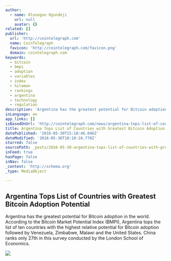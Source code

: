 ```yaml
---
author:
  - name: Olusegun Ogundeji
    url: null
    avatar: {}
related: []
publisher:
  url: 'http://cointelegraph.com'
  name: CoinTelegraph
  favicon: 'http://cointelegraph.com/favicon.png'
  domain: cointelegraph.com
keywords:
  - bitcoin
  - bmpi
  - adoption
  - variables
  - index
  - hileman
  - rankings
  - argentina
  - technology
  - regulation
description: 'Argentina has the greatest potential for Bitcoin adoption in the world. According to the Bitcoin Market Potential Index (BMPI), Argentina tops the list of ten countries with the highest relative potential for Bitcoin adoption followed by Venezuela, Zimbabwe, Malawi and the United States. China ranks only 27th in this survey conducted by the London School of Economics.'
inLanguage: en
app_links: []
isBasedOnUrl: 'http://cointelegraph.com/news/argentina-tops-list-of-countries-with-greatest-bitcoin-adoption-potential'
title: Argentina Tops List of Countries with Greatest Bitcoin Adoption Potential
datePublished: '2016-05-30T15:10:46.046Z'
dateModified: '2016-05-30T10:10:10.770Z'
starred: false
sourcePath: _posts/2016-05-30-argentina-tops-list-of-countries-with-greatest-bitcoin-adopt.md
inFeed: true
hasPage: false
inNav: false
_context: 'http://schema.org'
_type: MediaObject

---
```

<article style=""><h1>Argentina Tops List of Countries with Greatest Bitcoin Adoption Potential</h1><p>Argentina has the greatest potential for Bitcoin adoption in the world. According to the Bitcoin Market Potential Index (BMPI), Argentina tops the list of ten countries with the highest relative potential for Bitcoin adoption followed by Venezuela, Zimbabwe, Malawi and the United States. China ranks only 27th in this survey conducted by the London School of Economics.</p><img src="http://cointelegraph.com/images/725_aHR0cDovL2NvaW50ZWxlZ3JhcGguY29tL3N0b3JhZ2UvdXBsb2Fkcy92aWV3L2Q3ZDZhNDkwM2FmNTA4OWU4Y2JjMmQyYjc3MWEzNzAyLmpwZw==.jpg" /></article>